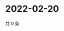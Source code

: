 # 2022-02-20

共 0 条

<!-- BEGIN WEIBO -->
<!-- 最后更新时间 Sun Feb 20 2022 18:15:23 GMT+0800 (China Standard Time) -->

<!-- END WEIBO -->
